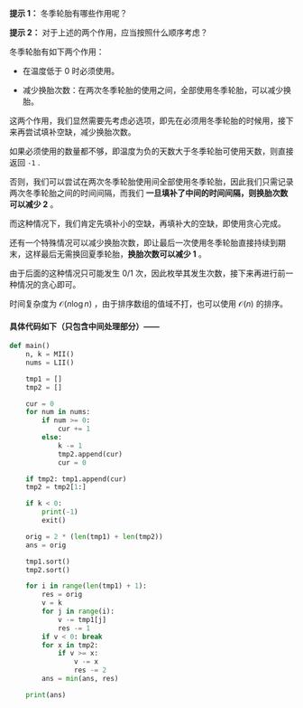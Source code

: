 **提示 1：** 冬季轮胎有哪些作用呢？

**提示 2：** 对于上述的两个作用，应当按照什么顺序考虑？

冬季轮胎有如下两个作用：

- 在温度低于 $0$ 时必须使用。

- 减少换胎次数：在两次冬季轮胎的使用之间，全部使用冬季轮胎，可以减少换胎。

这两个作用，我们显然需要先考虑必选项，即先在必须用冬季轮胎的时候用，接下来再尝试填补空缺，减少换胎次数。

如果必须使用的数量都不够，即温度为负的天数大于冬季轮胎可使用天数，则直接返回 `-1` .

否则，我们可以尝试在两次冬季轮胎使用间全部使用冬季轮胎，因此我们只需记录两次冬季轮胎之间的时间间隔，而我们 **一旦填补了中间的时间间隔，则换胎次数可以减少 $2$** 。

而这种情况下，我们肯定先填补小的空缺，再填补大的空缺，即使用贪心完成。

还有一个特殊情况可以减少换胎次数，即让最后一次使用冬季轮胎直接持续到期末，这样最后无需换回夏季轮胎，**换胎次数可以减少 $1$** 。

由于后面的这种情况只可能发生 $0 / 1$ 次，因此枚举其发生次数，接下来再进行前一种情况的贪心即可。

时间复杂度为 $\mathcal{O}(n\log n)$ ，由于排序数组的值域不打，也可以使用 $\mathcal{O}(n)$ 的排序。

#### 具体代码如下（只包含中间处理部分）——

```Python []
def main()
    n, k = MII()
    nums = LII()

    tmp1 = []
    tmp2 = []

    cur = 0
    for num in nums:
        if num >= 0:
            cur += 1
        else:
            k -= 1
            tmp2.append(cur)
            cur = 0

    if tmp2: tmp1.append(cur)
    tmp2 = tmp2[1:]

    if k < 0:
        print(-1)
        exit()

    orig = 2 * (len(tmp1) + len(tmp2))
    ans = orig

    tmp1.sort()
    tmp2.sort()

    for i in range(len(tmp1) + 1):
        res = orig
        v = k
        for j in range(i):
            v -= tmp1[j]
            res -= 1
        if v < 0: break
        for x in tmp2:
            if v >= x:
                v -= x
                res -= 2
        ans = min(ans, res)

    print(ans)
```